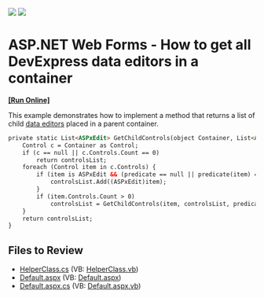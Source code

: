 <!-- default badges list -->
[![](https://img.shields.io/badge/Open_in_DevExpress_Support_Center-FF7200?style=flat-square&logo=DevExpress&logoColor=white)](https://supportcenter.devexpress.com/ticket/details/E4780)
[![](https://img.shields.io/badge/📖_How_to_use_DevExpress_Examples-e9f6fc?style=flat-square)](https://docs.devexpress.com/GeneralInformation/403183)
<!-- default badges end -->

# ASP.NET Web Forms - How to get all DevExpress data editors in a container
<!-- run online -->
**[[Run Online]](https://codecentral.devexpress.com/e4780/)**
<!-- run online end -->

This example demonstrates how to implement a method that returns a list of child [data editors](https://docs.devexpress.com/AspNet/7898/components/data-editors/product-information#included-components) placed in a parent container.

```aspx
private static List<ASPxEdit> GetChildControls(object Container, List<ASPxEdit> controlsList, Func<Control, bool> predicate) {
    Control c = Container as Control;
    if (c == null || c.Controls.Count == 0)
        return controlsList;
    foreach (Control item in c.Controls) {
        if (item is ASPxEdit && (predicate == null || predicate(item) == true)) {
            controlsList.Add((ASPxEdit)item);
        }
        if (item.Controls.Count > 0)
            controlsList = GetChildControls(item, controlsList, predicate);
    }
    return controlsList;
}
```

## Files to Review

* [HelperClass.cs](./CS/WebSite/App_Code/HelperClass.cs) (VB: [HelperClass.vb](./VB/WebSite/App_Code/HelperClass.vb))
* [Default.aspx](./CS/WebSite/Default.aspx) (VB: [Default.aspx](./VB/WebSite/Default.aspx))
* [Default.aspx.cs](./CS/WebSite/Default.aspx.cs) (VB: [Default.aspx.vb](./VB/WebSite/Default.aspx.vb))
